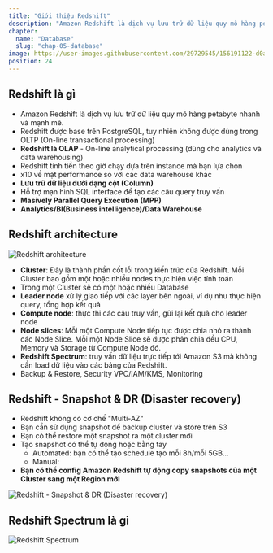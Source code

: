 ```yaml
---
title: "Giới thiệu Redshift"
description: "Amazon Redshift là dịch vụ lưu trữ dữ liệu quy mô hàng petabyte nhanh và mạnh mẽ."
chapter:
  name: "Database"
  slug: "chap-05-database"
image: https://user-images.githubusercontent.com/29729545/156191122-d0a4153b-6c80-4288-9106-b881acdec4cc.png
position: 24
---
```


## Redshift là gì

- Amazon Redshift là dịch vụ lưu trữ dữ liệu quy mô hàng petabyte nhanh và mạnh mẽ.
- Redshift được base trên PostgreSQL, tuy nhiên không được dùng trong OLTP (On-line transactional processing)
- **Redshift là OLAP** - On-line analytical processing (dùng cho analytics và data warehousing)
- Redshift tính tiền theo giờ chạy dựa trên instance mà bạn lựa chọn
- x10 về mặt performance so với các data warehouse khác
- **Lưu trữ dữ liệu dưới dạng cột (Column)**
- Hỗ trợ mạn hình SQL interface để tạo các câu query truy vấn
- **Masively Parallel Query Execution (MPP)**
- **Analytics/BI(Business intelligence)/Data Warehouse**

## Redshift architecture

![Redshift architecture](https://docs.aws.amazon.com/redshift/latest/dg/images/02-NodeRelationships.png)

- **Cluster**: Đây là thành phần cốt lỗi trong kiến trúc của Redshift. Mỗi Cluster bao gồm một hoặc nhiều nodes thực hiện việc tính toán
- Trong một Cluster sẽ có một hoặc nhiều Database
- **Leader node** xử lý giao tiếp với các layer bên ngoài, ví dụ như thực hiện query, tổng hợp kết quả
- **Compute node**: thực thi các câu truy vấn, gửi lại kết quả cho leader node
- **Node slices**: Mỗi một Compute Node tiếp tục được chia nhỏ ra thành các Node Slice. Mỗi một Node Slice sẽ được phân chia đều CPU, Memory và Storage từ Compute Node đó.
- **Redshift Spectrum**: truy vấn dữ liệu trực tiếp tới Amazon S3 mà không cần load dữ liệu vào các bảng của Redshift.
- Backup & Restore, Security VPC/IAM/KMS, Monitoring

## Redshift - Snapshot & DR (Disaster recovery)

- Redshift không có cơ chế "Multi-AZ"
- Bạn cần sử dụng snapshot để backup cluster và store trên S3
- Bạn có thể restore một snapshot ra một cluster mới
- Tạo snapshot có thể tự động hoặc bằng tay
  - Automated: bạn có thể tạo schedule tạo mỗi 8h/mỗi 5GB...
  - Manual:
- **Bạn có thể config Amazon Redshift tự động copy snapshots của một Cluster sang một Region mới**

![Redshift - Snapshot & DR (Disaster recovery)](https://user-images.githubusercontent.com/29729545/156191122-d0a4153b-6c80-4288-9106-b881acdec4cc.png)

## Redshift Spectrum là gì

![Redshift Spectrum](https://d2908q01vomqb2.cloudfront.net/b6692ea5df920cad691c20319a6fffd7a4a766b8/2017/07/18/redshift_spectrum-1.gif)
